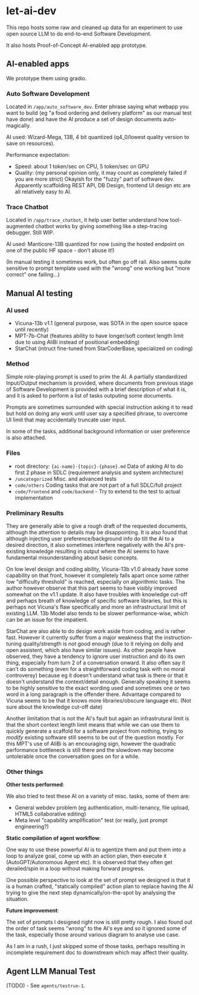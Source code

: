 # let-ai-dev

This repo hosts some raw and cleaned up data for an experiment to use open source LLM to do end-to-end Software Development.

It also hosts Proof-of-Concept AI-enabled app prototype.

## AI-enabled apps

We prototype them using gradio.

### Auto Software Development

Located in `/app/auto_software_dev`. Enter phrase saying what webapp you want to build (eg "a food ordering and delivery platform" as our manual test have done) and have the AI produce a set of design documents auto-magically.

AI used: Wizard-Mega, 13B, 4 bit quantized (q4_0/lowest quality version to save on resources).

Performance expectation:
- Speed: about 1 token/sec on CPU, 5 token/sec on GPU
- Quality: (my personal opinion only, it may count as completely failed if you are more strict) Okayish for the "fuzzy" part of software dev. Apparently scaffolding REST API, DB Design, frontend UI design etc are all relatively easy to AI.

### Trace Chatbot

Located in `/app/trace_chatbot`, it help user better understand how tool-augmented chatbot works by giving something like a step-tracing debugger. Still WIP.

AI used: Manticore-13B quantized for now (using the hosted endpoint on one of the public HF space - don't abuse it!)

(In manual testing it sometimes work, but often go off rail. Also seems quite sensitive to prompt template used with the "wrong" one working but "more correct" one failing...)

## Manual AI testing

### AI used

- Vicuna-13b v1.1 (general purpose, was SOTA in the open source space until recently)
- MPT-7b-Chat (features ability to have longer/soft context length limit due to using AliBi instead of positional embedding)
- StarChat (intruct fine-tuned from StarCoderBase, specialized on coding)

### Method

Simple role-playing prompt is used to prim the AI. A partially standardized Input/Output mechanism is provided, where documents from previous stage of Software Development is provided with a brief description of what it is, and it is asked to perform a list of tasks outputing some documents.

Prompts are sometimes surrounded with special instruction asking it to read but hold on doing any work until user say a specified phrase, to overcome UI limit that may accidentally truncate user input.

In some of the tasks, additional background information or user preference is also attached.

### Files

- root directory: `{ai-name}-{topic}-{phase}.md` Data of asking AI to do first 2 phase in SDLC (requirement analysis and system architecture)
- `/uncategorized` Misc. and advanced tests
- `code/others` Coding tasks that are not part of a full SDLC/full project
- `code/frontend` and `code/backend` - Try to extend to the test to actual implementation

### Preliminary Results

They are generally able to give a rough draft of the requested documents, although the attention to details may be disappointing. It is also found that although injecting user preference/background info do tilt the AI to a desired direction, it also sometimes interfere negatively with the AI's pre-existing knowledge resulting in output where the AI seems to have fundamental misunderstanding about basic concepts.

On low level design and coding ability, Vicuna-13b v1.0 already have some capability on that front, however it completely falls apart once some rather low "difficulty threshold" is reached, especially on algorithmic tasks. The author however observe that this part seems to have visibly improved somewhat on the v1.1 update. It also have troubles with knowledge cut-off and perhaps breath of knowledge of specific software libraries, but this is perhaps not Vicuna's flaw specifically and more an infrastructural limit of existing LLM. 13b Model also tends to be slower performance-wise, which can be an issue for the impatient.

StarChat are also able to do design work aside from coding, and is rather fast. However it currently suffer from a major weakness that the instruction-tuning quality/strength is not good enough (due to it relying on dolly and open assistent, which also have similar issues). As other people have observed, they have a tendency to ignore user instruction and do its own thing, especially from turn 2 of a conversation onward. It also often say it can't do something (even for a straightforward coding task with no moral controversy) because eg it doesn't understand what task is there or that it doesn't understand the context/detail enough. Generally speaking it seems to be highly sensitive to the exact wording used and sometimes one or two word in a long paragraph is the offender there. Advantage compared to Vicuna seems to be that it knows more libraries/obscure language etc. (Not sure about the knowledge cut-off date)

Another limitation that is not the AI's fault but again an infrastrutural limit is that the short context length limit means that while we can use them to quickly generate a scaffold for a software project from nothing, trying to *modify* existing software still seems to be out of the question mostly. For this MPT's use of AliBi is an encouraging sign, however the quadratic performance bottleneck is still there and the slowdown may become untolerable once the conversation goes on for a while.

### Other things

**Other tests performed**:

We also tried to test these AI on a variety of misc. tasks, some of them are:

- General webdev problem (eg authentication, multi-tenancy, file upload, HTML5 collaborative editing)
- Meta level "capability amplification" test (or really, just prompt engineering?)

**Static compilation of agent workflow**:

One way to use these powerful AI is to agentize them and put them into a loop to analyze goal, come up with an action plan, then execute it (AutoGPT/Autonomous Agent etc). It is observed that they often get derailed/spin in a loop without making forward progress.

One possible perspective to look at the set of prompt we designed is that it is a human crafted, "statically compiled" action plan to replace having the AI trying to give the next step dynamically/on-the-spot by analysing the situation.

**Future improvement**:

The set of prompts I designed right now is still pretty rough. I also found out the order of task seems "wrong" to the AI's eye and so it ignored some of the task, especially those around various diagram to analyse use case.

As I am in a rush, I just skipped some of those tasks, perhaps resulting in incomplete requirement doc to downstream which may affect their quality.

## Agent LLM Manual Test

(TODO) - See `agents/testrun-1`.
